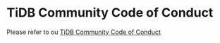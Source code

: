 # TiDB Community Code of Conduct

Please refer to ou [TiDB Community Code of Conduct](https://github.com/pingcap/community/blob/master/CODE_OF_CONDUCT.md)